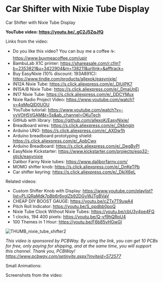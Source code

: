 # Car Shifter with Nixie Tube Display
Car Shifter with Nixie Tube Display

**YouTube video: https://youtu.be/_gC2J5ZqJfQ**

Links from the video:
- Do you like this video? You can buy me a coffee ☕: https://www.buymeacoffee.com/upir
- BambuLab X1C printer: https://shareasale.com/r.cfm?b=2353821&u=3422904&m=138211&urllink=&afftrack=
- Buy EasyNixie (10% discount: 193A891C): https://www.tindie.com/products/allexok/easynixie/ 
- IN12A Nixie Tube: https://s.click.aliexpress.com/e/_DlUjPK7
- IN15A/B Nixie Tube: https://s.click.aliexpress.com/e/_DmaUnEj
- IN17 Nixie Tube: https://s.click.aliexpress.com/e/_DDCYMux
- Nixie Radio Project Video: https://www.youtube.com/watch?v=4qMpQlD0UOU
- YouTube tutorial: https://www.youtube.com/watch?v=-vvVOH5VGAM&t=5s&ab_channel=OKuTech
- GitHub with library: https://github.com/allexoK/EasyNixie/
- Breadboard wires: https://s.click.aliexpress.com/e/_Dkbngin
- Arduino UNO: https://s.click.aliexpress.com/e/_AXDw1h
- Arduino breadboard prototyping shield: https://s.click.aliexpress.com/e/_ApbCwx
- Arduino Breadboard: https://s.click.aliexpress.com/e/_DegBvPl
- EasyNixie Kickstarter: https://www.kickstarter.com/projects/esp32-stick/easynixie
- Dalibor Farny Nixie tubes: https://www.daliborfarny.com/
- MOMO shifter knob: https://s.click.aliexpress.com/e/_DnKeTPb
- Car shifter keyring: https://s.click.aliexpress.com/e/_DkjX6eL

Related videos:
- Custom Shifter Knob with Display: https://www.youtube.com/playlist?list=PLjQRaMdk7pBb6r6xglZb92DGyWJTgBVaV
- CHEAP DIY BOOST GAUGE: https://youtu.be/cZTx7T9uwA4
- Pitch Roll Indicator: https://youtu.be/S_ppdbb0poQ
- Nixie Tube Clock Without Nixie Tubes: https://youtu.be/cbU3y4pe4FQ
- 1 clocks, 194 400 pixels: https://youtu.be/Q-yf9hQRpU4
- 100 Themes in 1 Hour: https://youtu.be/F6b85vHGwGI


![THUMB_nixie_tube_shifter2](https://github.com/user-attachments/assets/9cb36315-acad-4ac4-98e9-dc18e2888c72)




_This video is sponsored by PCBWay. By using the link, you can get 10 PCBs for free, only paying for shipping, and at the same time, you will support this channel. Thank you, PCBWay! https://www.pcbway.com/setinvite.aspx?inviteid=572577_

Small Animations:



Screenshots from the video:




